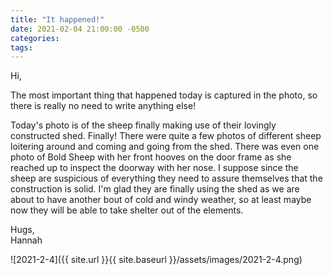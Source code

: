 ```yaml
---
title: "It happened!"
date: 2021-02-04 21:00:00 -0500
categories:
tags:
---
```


Hi,

The most important thing that happened today is captured in the photo, so there is really no need to write anything else!

Today's photo is of the sheep finally making use of their lovingly constructed shed. Finally! There were quite a few photos of different sheep loitering around and coming and going from the shed. There was even one photo of Bold Sheep with her front hooves on the door frame as she reached up to inspect the doorway with her nose. I suppose since the sheep are suspicious of everything they need to assure themselves that the construction is solid. I'm glad they are finally using the shed as we are about to have another bout of cold and windy weather, so at least maybe now they will be able to take shelter out of the elements.

Hugs,<br />
Hannah

![2021-2-4]({{ site.url }}{{ site.baseurl }}/assets/images/2021-2-4.png)